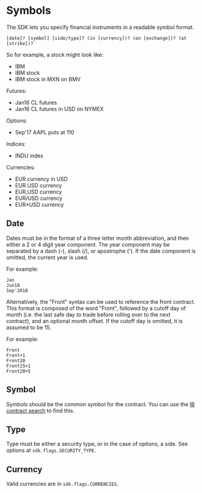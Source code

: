 # Symbols

The SDK lets you specify financial instruments in a readable symbol format.

    [date]? [symbol] [side/type]? (in [currency])? (on [exchange])? (at [strike])?

So for example, a stock might look like:

* IBM
* IBM stock
* IBM stock in MXN on BMV

Futures:

* Jan16 CL futures
* Jan16 CL futures in USD on NYMEX

Options:

* Sep'17 AAPL puts at 110

Indices:

* INDU index

Currencies:

* EUR currency in USD
* EUR.USD currency
* EUR,USD currency
* EUR/USD currency
* EUR*USD currency

## Date

Dates must be in the format of a three letter month abbreviation, and then either a 2 or 4 digit year component.  The year component may be separated by a dash (-), slash (/), or apostrophe (').  If the date component is omitted, the current year is used.

For example:

    Jan
    Jun18
    Sep'2018

Alternatively, the "Front" syntax can be used to reference the front contract.  This format is composed of the word "Front", followed by a cutoff day of month (i.e. the last safe day to trade before rolling over to the next contract), and an optional month offset.  If the cutoff day is omitted, it is assumed to be 15.

For example:

    Front
    Front+1
    Front20
    Front15+1
    Front20+5

## Symbol

Symbols should be the common symbol for the contract.  You can use the [IB contract search](https://pennies.interactivebrokers.com/cstools/contract_info) to find this.

## Type

Type must be either a security type, or in the case of options, a side.  See options at `sdk.flags.SECURITY_TYPE`.

## Currency

Valid currencies are in `sdk.flags.CURRENCIES`.